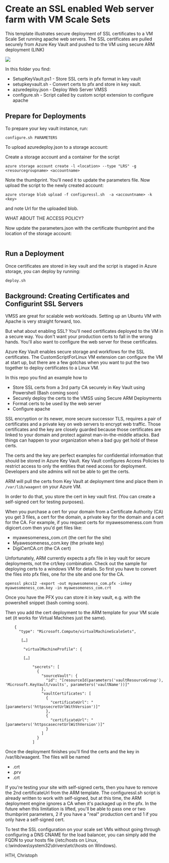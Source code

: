 # Create an SSL enabled Web server farm with VM Scale Sets

This template illustrates secure deployment of SSL certificates to a VM Scale Set running apache web servers.
The SSL certificates are pulled securely from Azure Key Vault and pushed to the VM using secure ARM deployment (LINK)

<a href="https://portal.azure.com/#create/Microsoft.Template/uri/https%3A%2F%2Fraw.githubusercontent.com%2FAzure%2Fazure-quickstart-templates%2Fmaster%2Fzookeeper-cluster-ubuntu-vm%2Fazuredeploy.json" target="_blank">
    <img src="http://azuredeploy.net/deploybutton.png"/>
</a>

In this folder you find:

* SetupKeyVault.ps1 - Store SSL certs in pfx format in key vault
* setupkeyvault.sh - Convert certs to pfx and store in key vault.
* azuredeploy.json - Deploy Web Server VMSS
* configure.sh - Script called by custom script extension to configure apache

## Prepare for Deployments

To prepare your key vault instance, run:
```
configure.sh PARAMETERS
```
To upload azuredeploy.json to a storage account:

Create a storage account and a container for the script
```
azure storage account create -l <location> --type "LRS" -g <resourcegroupname> <accountname>
```
Note the thumbprint. You'll need it to update the parameters file.
Now upload the script to the newly created account:
```
azure storage blob upload -f configuressl.sh  -a <accountname> -k <key>
```
and note Url for the uploaded blob.

WHAT ABOUT THE ACCESS POLICY?

Now update the parameters.json with the certificate thumbprint and the location of the storage account:
```
```

## Run a Deployment
Once certificates are stored in key vault and the script is staged in Azure storage, you can deploy by running:
```
deploy.sh
```

## Background: Creating Certificates and Configurint SSL Servers
VMSS are great for scalable web workloads. Setting up an Ubuntu VM with Apache  is very straight forward, too. 

But what about enabling SSL? You'll need certificates deployed to the VM in a secure way. You don't want your production certs to fall in the wrong hands. You'll also want to configure the web server for these certificates.

Azure Key Vault enables secure storage and workflows for the SSL certificates. The CustomScriptForLinux VM extension can configure the VM at start up, but there are a few gotchas when you want to put the two together to deploy certificates to a Linux VM.

In this repo you find an example how to
* Store SSL certs from a 3rd party CA securely in Key Vault using Powershell (Bash coming soon)
* Securely deploy the certs to the VMSS using Secure ARM Deployments
* Format certs to be used by the web server
* Configure apache

SSL encryption or its newer, more secure successor TLS, requires a pair of certificates and a private key on web servers to encrypt web traffic. Those certificates and the key are closely guarded because those certificates are linked to your domain and protect against man-in-the-middle attacks. Bad things can happen to your organization when a bad guy get hold of these certs.

The certs and the key are perfect examples for confidential information that should be stored in Azure Key Vault. Key Vault configures Access Policies to restrict access to only the entities that need access for deployment. Developers and site admins will not be able to get the certs.

ARM will pull the certs from Key Vault at deployment time and place them in `/var/lib/waagent` on your Azure VM. 

In order to do that, you store the cert in key vault first. (You can create a self-signed cert for testing purposes).

When you purchase a cert for your domain from a Certificate Authority (CA) you get 3 files, a cert for the domain, a private key for the domain and a cert for the CA. For example, if you request certs for myawesomeness.com from digicert.com then you'd get files like:

* myawesomeness_com.crt (the cert for the site) 
* Myawesomeness_com.key (the private key)
* DigiCertCA.crt (the CA cert)

Unfortunately, ARM currently expects a pfx file in key vault for secure deployments, not the crt/key combination. Check out the sample for deploying certs to a windows VM for details. So first you have to convert the files into pfx files, one for the site and one for the CA.

```
openssl pkcs12 -export -out myawesomeness_com.pfx -inkey myawesomeness_com.key -in myawesomeness_com.crt 
```
Once you have the PFX you can store it in key vault, e.g. with the powershell snippet (bash coming soon). 

Then you add the cert deployment to the ARM template for your VM scale set (it works for Virtual Machines just the same).

```
    {
      "type": "Microsoft.Compute/virtualMachineScaleSets",
      
       […]
	
        "virtualMachineProfile": {

        […]

            "secrets": [
              {
                "sourceVault": {
                  "id": "[resourceId(parameters('vaultResourceGroup'), 'Microsoft.KeyVault/vaults', parameters('vaultName'))]"
                },
                "vaultCertificates": [
                  {
                    "certificateUrl": "[parameters('httpssecretUrlWithVersion')]"
                  },
                  {
                    "certificateUrl": "[parameters('httpscasecretUrlWithVersion')]"
                  }
                ]
              }
            ]
```


Once the deployment finishes you'll find the certs and the key in /var/lib/waagent. The files will be named 

* <certthumbprint>.crt
* <certthumbprint>.prv
* <cacertthumbprint>.crt

If you're testing your site with self-signed certs, then you have to remove the 2nd certificateUrl from the ARM template. The configuressl.sh script is already written to work with self-signed, but at this time, the ARM deployment engine ignores a CA  when it's packaged up in the pfx. In the future when this limitation is lifted, you'll be able to pass one or two thumbprint parameters, 2 if you have a "real" production cert and 1 if you only have a self-signed cert.

To test the SSL configuration on your scale set VMs without going through configuring a DNS CNAME for the load balancer, you can simply add the FQDN to your hosts file (/etc/hosts on Linux, c:\windows\system32\drivers\etc\hosts on Windows).

HTH,
Christoph


